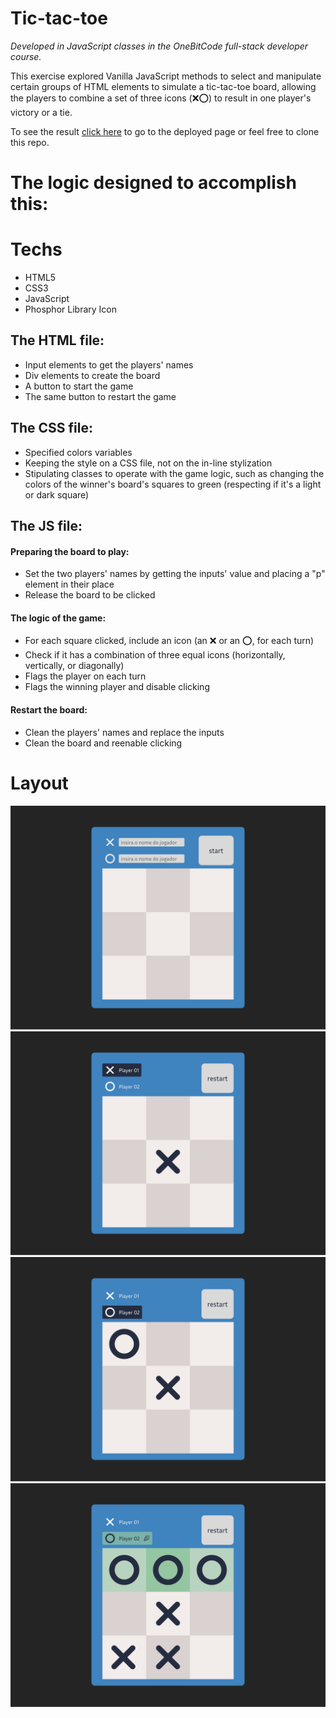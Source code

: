 # Tic-tac-toe
*Developed in JavaScript classes in the OneBitCode full-stack developer course.* 

This exercise explored Vanilla JavaScript methods to select and manipulate certain groups of HTML elements to simulate a tic-tac-toe board, allowing the players to combine a set of three icons (❌⭕) to result in one player's victory or a tie. 

To see the result [click here](https://huannvictor.github.io/oneBitCode-TicTacToe/) to go to the deployed page or feel free to clone this repo.

# The logic designed to accomplish this:

# Techs
- HTML5
- CSS3
- JavaScript
- Phosphor Library Icon

## The HTML file:
 - Input elements to get the players' names
 - Div elements to create the board
 - A button to start the game
 - The same button to restart the game 

## The CSS file:
- Specified colors variables
- Keeping the style on a CSS file, not on the in-line stylization
- Stipulating classes to operate with the game logic, such as changing the colors of the winner's board's squares to green (respecting if it's a light or dark square)

## The JS file:
#### Preparing the board to play: 
- Set the two players' names by getting the inputs' value and placing a "p" element in their place
- Release the board to be clicked
#### The logic of the game:
- For each square clicked, include an icon (an ❌ or an ⭕, for each turn)
- Check if it has a combination of three equal icons (horizontally, vertically, or diagonally)
- Flags the player on each turn
- Flags the winning player and disable clicking
#### Restart the board:
- Clean the players' names and replace the inputs
- Clean the board and reenable clicking

# Layout

<div align="center">

![first layout: no player set](assets/Desktop%20-%201.png)
![second layout: the players settled and flagged the first of the turn](assets/Desktop%20-%202.png)
![third layout: flagged the second of the turn](assets/Desktop%20-%203.png)
![first layout: shows the winner set of three and flag the winner player](assets/Desktop%20-%204.png)

</div>
